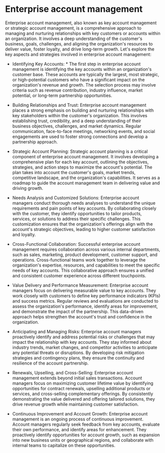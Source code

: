 # Enterprise account management

Enterprise account management, also known as key account management or strategic account management, is a comprehensive approach to managing and nurturing relationships with key customers or accounts within an organization. It involves a deep understanding of the customer's business, goals, challenges, and aligning the organization's resources to deliver value, foster loyalty, and drive long-term growth. Let's explore the key aspects and strategies involved in enterprise account management:

* Identifying Key Accounts: * The first step in enterprise account management is identifying the key accounts within an organization's customer base. These accounts are typically the largest, most strategic, or high-potential customers who have a significant impact on the organization's revenue and growth. The selection process may involve criteria such as revenue contribution, industry influence, market potential, or long-term partnership opportunities.

* Building Relationships and Trust: Enterprise account management places a strong emphasis on building and nurturing relationships with key stakeholders within the customer's organization. This involves establishing trust, credibility, and a deep understanding of their business objectives, challenges, and market dynamics. Regular communication, face-to-face meetings, networking events, and social engagements are used to foster strong connections and develop a partnership approach.

* Strategic Account Planning: Strategic account planning is a critical component of enterprise account management. It involves developing a comprehensive plan for each key account, outlining the objectives, strategies, and action steps to maximize the account's potential. The plan takes into account the customer's goals, market trends, competitive landscape, and the organization's capabilities. It serves as a roadmap to guide the account management team in delivering value and driving growth.

* Needs Analysis and Customized Solutions: Enterprise account managers conduct thorough needs analyses to understand the unique requirements and pain points of key accounts. By collaborating closely with the customer, they identify opportunities to tailor products, services, or solutions to address their specific challenges. This customization ensures that the organization's offerings align with the account's strategic objectives, leading to higher customer satisfaction and loyalty.

* Cross-Functional Collaboration: Successful enterprise account management requires collaboration across various internal departments, such as sales, marketing, product development, customer support, and operations. Cross-functional teams work together to leverage the organization's expertise, resources, and capabilities to meet the specific needs of key accounts. This collaborative approach ensures a unified and consistent customer experience across different touchpoints.

* Value Delivery and Performance Measurement: Enterprise account managers focus on delivering measurable value to key accounts. They work closely with customers to define key performance indicators (KPIs) and success metrics. Regular reviews and evaluations are conducted to assess the organization's performance, identify areas for improvement, and demonstrate the impact of the partnership. This data-driven approach helps strengthen the account's trust and confidence in the organization.

* Anticipating and Managing Risks: Enterprise account managers proactively identify and address potential risks or challenges that may impact the relationship with key accounts. They stay informed about industry trends, market changes, and competitor activities to anticipate any potential threats or disruptions. By developing risk mitigation strategies and contingency plans, they ensure the continuity and resilience of the account partnership.

* Renewals, Upselling, and Cross-Selling: Enterprise account management extends beyond initial sales transactions. Account managers focus on maximizing customer lifetime value by identifying opportunities for contract renewals, upselling additional products or services, and cross-selling complementary offerings. By consistently demonstrating the value delivered and offering tailored solutions, they drive revenue growth while maintaining customer satisfaction.

* Continuous Improvement and Account Growth: Enterprise account management is an ongoing process of continuous improvement. Account managers regularly seek feedback from key accounts, evaluate their own performance, and identify areas for enhancement. They proactively identify opportunities for account growth, such as expansion into new business units or geographical regions, and collaborate with internal teams to capitalize on these opportunities.
